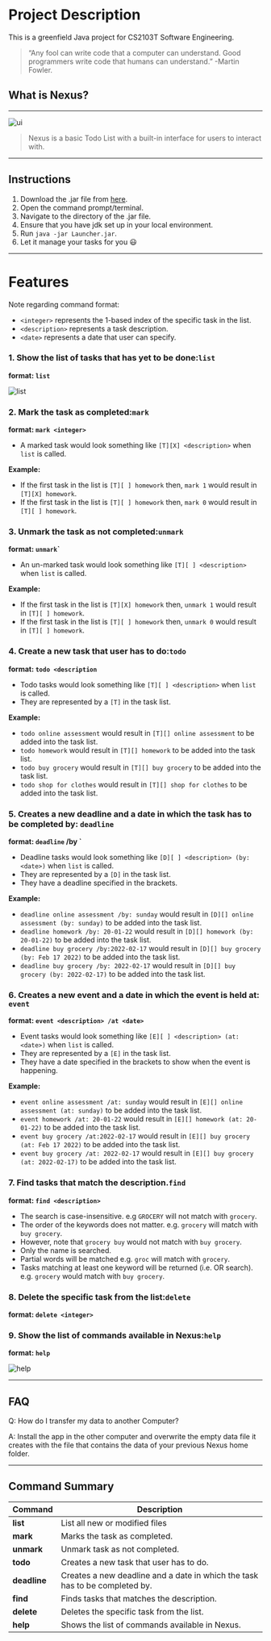 # Project Description

This is a greenfield Java project for CS2103T Software Engineering.

>  “Any fool can write code that a computer can understand.
> Good programmers write code that humans can understand.”
> -Martin Fowler.

## What is Nexus?
***
![ui](Nexus.PNG)
> Nexus is a basic Todo List with a built-in interface for users to interact with.
***
## Instructions
1. Download the .jar file from [here](https://github.com/tandeshao/ip/releases/tag/A-Release).
2. Open the command prompt/terminal.
3. Navigate to the directory of the .jar file.
4. Ensure that you have jdk set up in your local environment.
5. Run `java -jar Launcher.jar`.
6. Let it manage your tasks for you 😃

***
# Features
Note regarding command format: 
- `<integer>` represents the 1-based index of the specific task in the list.
- `<description>` represents a task description.
- `<date>` represents a date that user can specify.

### 1. Show the list of tasks that has yet to be done:``list`` 
**format: `list`** 

![list](list.PNG)

### 2. Mark the task as completed:``mark`` 
**format: `mark <integer>`**
- A marked task would look something like `[T][X] <description>` when `list` is called.

**Example:**
- If the first task in the list is `[T][ ] homework` then, `mark 1` would result in `[T][X] homework`.
- If the first task in the list is `[T][ ] homework` then, `mark 0` would result in `[T][ ] homework`.


### 3. Unmark the task as not completed:``unmark`` 
**format:  `unmark`<integer>`**
- An un-marked task would look something like `[T][ ] <description>` when `list` is called.

**Example:**
- If the first task in the list is `[T][X] homework` then, `unmark 1` would result in `[T][ ] homework`.
- If the first task in the list is `[T][ ] homework` then, `unmark 0` would result in `[T][ ] homework`.

### 4. Create a new task that user has to do:`todo` 
**format: `todo <description`**
- Todo tasks would look something like `[T][ ] <description>` when `list` is called.
- They are represented by a `[T]` in the task list.


**Example:**
- `todo online assessment` would result in `[T][] online assessment` to be added into the task list.
- `todo homework` would result in `[T][] homework` to be added into the task list.
- `todo buy grocery` would result in `[T][] buy grocery` to be added into the task list.
- `todo shop for clothes` would result in `[T][] shop for clothes` to be added into the task list.


### 5. Creates a new deadline and a date in which the task has to be completed by: `deadline` 
**format: `deadline`<description> /by <date>`**

- Deadline tasks would look something like `[D][ ] <description> (by: <date>)` when `list` is called.
- They are represented by a `[D]` in the task list.
- They have a deadline specified in the brackets.

**Example:**
- `deadline online assessment /by: sunday` would result in `[D][] online assessment (by: sunday)` to be added into the task list.
- `deadline homework /by: 20-01-22` would result in `[D][] homework (by: 20-01-22)` to be added into the task list.
- `deadline buy grocery /by:2022-02-17` would result in `[D][] buy grocery (by: Feb 17 2022)` to be added into the task list.
- `deadline buy grocery /by: 2022-02-17` would result in `[D][] buy grocery (by: 2022-02-17)` to be added into the task list.

### 6. Creates a new event and a date in which the event is held at: `event` 
**format: `event <description> /at <date>`**
- Event tasks would look something like `[E][ ] <description> (at: <date>)` when `list` is called.
- They are represented by a `[E]` in the task list.
- They have a date specified in the brackets to show when the event is happening.

**Example:**
- `event online assessment /at: sunday` would result in `[E][] online assessment (at: sunday)` to be added into the task list.
- `event homework /at: 20-01-22` would result in `[E][] homework (at: 20-01-22)` to be added into the task list.
- `event buy grocery /at:2022-02-17` would result in `[E][] buy grocery (at: Feb 17 2022)` to be added into the task list.
- `event buy grocery /at: 2022-02-17` would result in `[E][] buy grocery (at: 2022-02-17)` to be added into the task list.

### 7. Find tasks that match the description.`find`
**format: `find <description>`**
- The search is case-insensitive. e.g `GROCERY` will not match with `grocery`. 
- The order of the keywords does not matter. e.g. `grocery` will match with `buy grocery`.
- However, note that `grocery buy` would not match with `buy grocery`.
- Only the name is searched.
- Partial words will be matched e.g. `groc` will match with `grocery`.
- Tasks matching at least one keyword will be returned (i.e. OR search). e.g. `grocery` would match with `buy grocery`.

### 8. Delete the specific task from the list:`delete` 
**format: `delete <integer>`**

### 9. Show the list of commands available in Nexus:`help`
**format: `help`**

![help](help.PNG)

***

## FAQ
Q: How do I transfer my data to another Computer?

A: Install the app in the other computer and overwrite the empty data file it creates with the file that contains the data of your previous Nexus home folder.

***
## Command Summary

 Command      | Description                                                                 
--------------|-----------------------------------------------------------------------------
 **list**     | List all new or modified files                                              
 **mark**     | Marks the task as completed.                                                
 **unmark**   | Unmark task as not completed.                                               
 **todo**     | Creates a new task that user has to do.                                     
 **deadline** | Creates a new deadline and a date in which the task has to be completed by. 
 **find**     | Finds tasks that matches the description.                                   
 **delete**   | Deletes the specific task from the list.                                    
 **help**     | Shows the list of commands available in Nexus.                               
